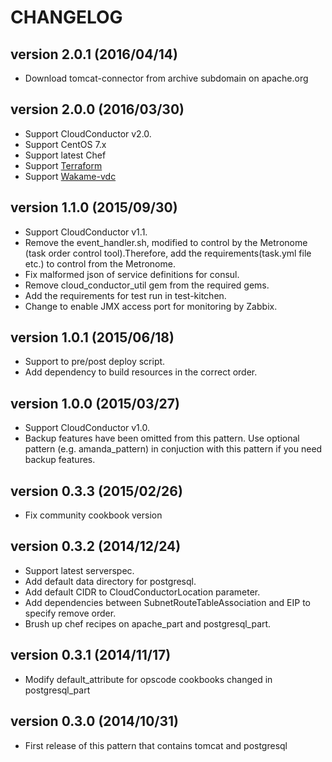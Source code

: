 CHANGELOG
=========

## version 2.0.1 (2016/04/14)

  - Download tomcat-connector from archive subdomain on apache.org

## version 2.0.0 (2016/03/30)

  - Support CloudConductor v2.0.
  - Support CentOS 7.x
  - Support latest Chef
  - Support [Terraform](https://www.terraform.io/)
  - Support [Wakame-vdc](http://wakame-vdc.org/)

## version 1.1.0 (2015/09/30)

  - Support CloudConductor v1.1.
  - Remove the event_handler.sh, modified to control by the Metronome (task order control tool).Therefore, add the requirements(task.yml file etc.) to control from the Metronome.
  - Fix malformed json of service definitions for consul.
  - Remove cloud_conductor_util gem from the required gems.
  - Add the requirements for test run in test-kitchen.
  - Change to enable JMX access port for monitoring by Zabbix.

## version 1.0.1 (2015/06/18)

  - Support to pre/post deploy script.
  - Add dependency to build resources in the correct order.

## version 1.0.0 (2015/03/27)

  - Support CloudConductor v1.0.
  - Backup features have been omitted from this pattern. Use optional pattern (e.g. amanda_pattern) in conjuction with this pattern if you need backup features.

## version 0.3.3 (2015/02/26)

  - Fix community cookbook version

## version 0.3.2 (2014/12/24)

  - Support latest serverspec.
  - Add default data directory for postgresql.
  - Add default CIDR to CloudConductorLocation parameter.
  - Add dependencies between SubnetRouteTableAssociation and EIP to specify remove order.
  - Brush up chef recipes on apache_part and postgresql_part.

## version 0.3.1 (2014/11/17)

  - Modify default_attribute for opscode cookbooks changed in postgresql_part

## version 0.3.0 (2014/10/31)

  - First release of this pattern that contains tomcat and postgresql
